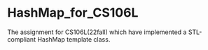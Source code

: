 # HashMap_for_CS106L
 The assignment for CS106L(22fall) which have implemented a STL-compliant HashMap template class.
